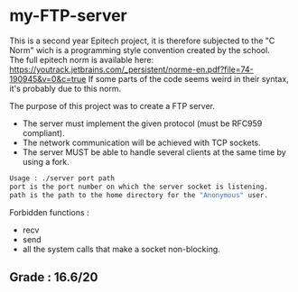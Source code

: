 # my-FTP-server

This is a second year Epitech project, it is therefore subjected to the "C Norm" wich is a programming style convention created by the school.  
The full epitech norm is available here: https://youtrack.jetbrains.com/_persistent/norme-en.pdf?file=74-190945&v=0&c=true
If some parts of the code seems weird in their syntax, it's probably due to this norm.

The purpose of this project was to create a FTP server.
* The server must implement the given protocol (must be RFC959 compliant).
* The network communication will be achieved with TCP sockets.
* The server MUST be able to handle several clients at the same time by using a
fork.

```sh
Usage : ./server port path
port is the port number on which the server socket is listening.
path is the path to the home directory for the "Anonymous" user.
```

Forbidden functions :

* recv
* send
* all the system calls that make a socket non-blocking.


## Grade : 16.6/20
